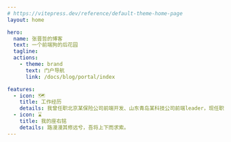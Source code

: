 ```yaml
---
# https://vitepress.dev/reference/default-theme-home-page
layout: home

hero:
  name: 张晋哲的博客
  text: 一个前端狗的后花园
  tagline: 
  actions:
    - theme: brand
      text: 门户导航
      link: /docs/blog/portal/index

features:
  - icon: 🗺
    title: 工作经历
    details: 我曾任职北京某保险公司前端开发、山东青岛某科技公司前端leader，现任职山东青岛某国企前端开发。
  - icon: ⌛
    title: 我的座右铭
    details: 路漫漫其修远兮，吾将上下而求索。
---
```




